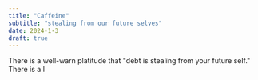 ```yaml
---
title: "Caffeine"
subtitle: "stealing from our future selves"
date: 2024-1-3
draft: true
---
```

There is a well-warn platitude that "debt is stealing from your future self." There is a l 
<!--stackedit_data:
eyJoaXN0b3J5IjpbLTE3MTQ4MzI3ODQsLTM1MTI5MzM1MF19
-->